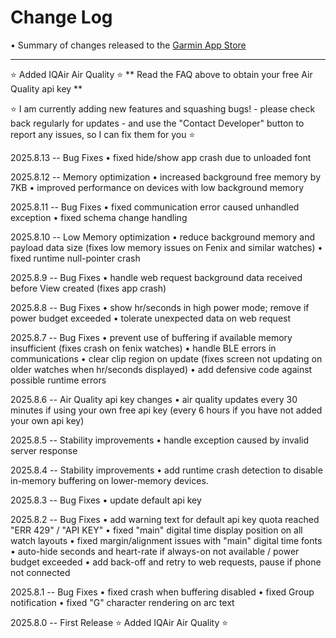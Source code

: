 # Change Log
• Summary of changes released to the [Garmin App Store](https://apps.garmin.com/apps/f86d1406-8272-4ede-abe5-cc566dd8e2d6)

-----------------------------


⭐️ Added IQAir Air Quality ⭐️
** Read the FAQ above to obtain your free Air Quality api key **

⭐️ I am currently adding new features and squashing bugs! - please check back regularly for updates - and use the "Contact Developer" button to report any issues, so I can fix them for you ⭐️

2025.8.13 -- Bug Fixes
• fixed hide/show app crash due to unloaded font

2025.8.12 -- Memory optimization
• increased background free memory by 7KB
• improved performance on devices with low background memory

2025.8.11 -- Bug Fixes
• fixed communication error caused unhandled exception
• fixed schema change handling

2025.8.10 -- Low Memory optimization
• reduce background memory and payload data size (fixes low memory issues on Fenix and similar watches)
• fixed runtime null-pointer crash

2025.8.9 -- Bug Fixes
• handle web request background data received before View created (fixes app crash)

2025.8.8 -- Bug Fixes
• show hr/seconds in high power mode; remove if power budget exceeded
• tolerate unexpected data on web request

2025.8.7 -- Bug Fixes
• prevent use of buffering if available memory insufficient (fixes crash on fenix watches)
• handle BLE errors in communications
• clear clip region on update (fixes screen not updating on older watches when hr/seconds displayed)
• add defensive code against possible runtime errors

2025.8.6 -- Air Quality api key changes
• air quality updates every 30 minutes if using your own free api key (every 6 hours if you have not added your own api key)

2025.8.5 -- Stability improvements
• handle exception caused by invalid server response

2025.8.4 -- Stability improvements
• add runtime crash detection to disable in-memory buffering on lower-memory devices.

2025.8.3 -- Bug Fixes
• update default api key

2025.8.2 -- Bug Fixes
• add warning text for default api key quota reached "ERR 429" / "API KEY"
• fixed "main" digital time display position on all watch layouts
• fixed margin/alignment issues with "main" digital time fonts
• auto-hide seconds and heart-rate if always-on not available / power budget exceeded
• add back-off and retry to web requests, pause if phone not connected

2025.8.1 -- Bug Fixes
• fixed crash when buffering disabled
• fixed Group notification
• fixed "G" character rendering on arc text

2025.8.0 -- First Release
⭐️ Added IQAir Air Quality ⭐️
